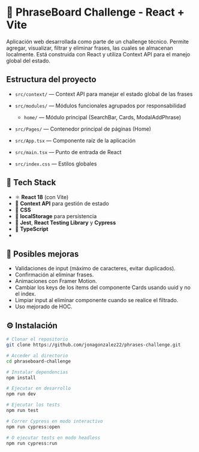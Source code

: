 # 💬 PhraseBoard Challenge - React + Vite

Aplicación web desarrollada como parte de un challenge técnico. Permite agregar,
visualizar, filtrar y eliminar frases, las cuales se almacenan localmente. Está
construida con React y utiliza Context API para el manejo global del estado.

## Estructura del proyecto

- `src/context/` — Context API para manejar el estado global de las frases
- `src/modules/` — Módulos funcionales agrupados por responsabilidad

  - `home/` — Módulo principal (SearchBar, Cards, ModalAddPhrase)

- `src/Pages/` — Contenedor principal de páginas (Home)
- `src/App.tsx` — Componente raíz de la aplicación
- `src/main.tsx` — Punto de entrada de React
- `src/index.css` — Estilos globales

## 🚀 Tech Stack

- ⚛️ **React 18** (con Vite)
- 🧠 **Context API** para gestión de estado
- 💅 **CSS**
- 💾 **localStorage** para persistencia
- 🧪 **Jest**, **React Testing Library** y **Cypress**
- 🧠 **TypeScript**
-

## 🚧 Posibles mejoras

- Validaciones de input (máximo de caracteres, evitar duplicados).
- Confirmación al eliminar frases.
- Animaciones con Framer Motion.
- Cambiar los keys de los items del componente Cards usando uuid y no el index.
- Limpiar input al eliminar componente cuando se realice el filtrado.
- Uso mejorado de HOC.

## ⚙️ Instalación

```bash
# Clonar el repositorio
git clone https://github.com/jonagonzalez22/phrases-challenge.git

# Acceder al directorio
cd phraseboard-challenge

# Instalar dependencias
npm install

# Ejecutar en desarrollo
npm run dev

# Ejecutar los tests
npm run test

# Correr Cypress en modo interactivo
npm run cypress:open

# O ejecutar tests en modo headless
npm run cypress:run
```
